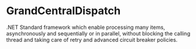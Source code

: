 # GrandCentralDispatch
 .NET Standard framework which enable processing many items, asynchronously and sequentially or in parallel, without blocking the calling thread and taking care of retry and advanced circuit breaker policies.
